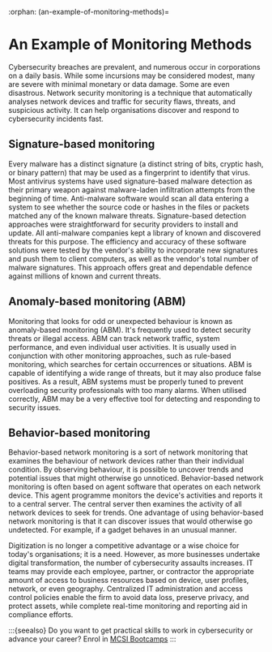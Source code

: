 :orphan:
(an-example-of-monitoring-methods)=
# An Example of Monitoring Methods
 
Cybersecurity breaches are prevalent, and numerous occur in corporations on a daily basis. While some incursions may be considered modest, many are severe with minimal monetary or data damage. Some are even disastrous. Network security monitoring is a technique that automatically analyses network devices and traffic for security flaws, threats, and suspicious activity. It can help organisations discover and respond to cybersecurity incidents fast.

## Signature-based monitoring

Every malware has a distinct signature (a distinct string of bits, cryptic hash, or binary pattern) that may be used as a fingerprint to identify that virus. Most antivirus systems have used signature-based malware detection as their primary weapon against malware-laden infiltration attempts from the beginning of time. Anti-malware software would scan all data entering a system to see whether the source code or hashes in the files or packets matched any of the known malware threats. Signature-based detection approaches were straightforward for security providers to install and update. All anti-malware companies kept a library of known and discovered threats for this purpose. The efficiency and accuracy of these software solutions were tested by the vendor's ability to incorporate new signatures and push them to client computers, as well as the vendor's total number of malware signatures. This approach offers great and dependable defence against millions of known and current threats.

## Anomaly-based monitoring (ABM)

Monitoring that looks for odd or unexpected behaviour is known as anomaly-based monitoring (ABM). It's frequently used to detect security threats or illegal access. ABM can track network traffic, system performance, and even individual user activities. It is usually used in conjunction with other monitoring approaches, such as rule-based monitoring, which searches for certain occurrences or situations. ABM is capable of identifying a wide range of threats, but it may also produce false positives. As a result, ABM systems must be properly tuned to prevent overloading security professionals with too many alarms. When utilised correctly, ABM may be a very effective tool for detecting and responding to security issues.

## Behavior-based monitoring

Behavior-based network monitoring is a sort of network monitoring that examines the behaviour of network devices rather than their individual condition. By observing behaviour, it is possible to uncover trends and potential issues that might otherwise go unnoticed. Behavior-based network monitoring is often based on agent software that operates on each network device. This agent programme monitors the device's activities and reports it to a central server. The central server then examines the activity of all network devices to seek for trends. One advantage of using behavior-based network monitoring is that it can discover issues that would otherwise go undetected. For example, if a gadget behaves in an unusual manner.

Digitization is no longer a competitive advantage or a wise choice for today's organisations; it is a need. However, as more businesses undertake digital transformation, the number of cybersecurity assaults increases. IT teams may provide each employee, partner, or contractor the appropriate amount of access to business resources based on device, user profiles, network, or even geography. Centralized IT administration and access control policies enable the firm to avoid data loss, preserve privacy, and protect assets, while complete real-time monitoring and reporting aid in compliance efforts.


:::{seealso}
Do you want to get practical skills to work in cybersecurity or advance your career? Enrol in [MCSI Bootcamps](https://www.mosse-institute.com/bootcamps.html)
:::